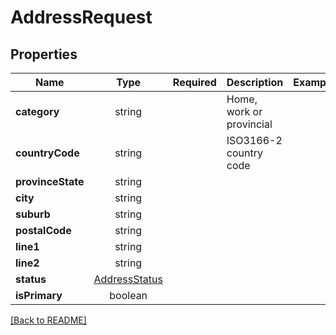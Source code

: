 # AddressRequest



## Properties

| Name | Type | Required | Description | Examples |
|------------|:-------------:|:-------------:|-------------|:-------------:|
| **category** |string |  | Home, work or provincial | | |
| **countryCode** |string |  | ISO3166-2 country code | | |
| **provinceState** |string |  |  | | |
| **city** |string |  |  | | |
| **suburb** |string |  |  | | |
| **postalCode** |string |  |  | | |
| **line1** |string |  |  | | |
| **line2** |string |  |  | | |
| **status** |[AddressStatus](AddressStatus.md) |  |  | | |
| **isPrimary** |boolean |  |  | | |



[[Back to README]](../../README.md)